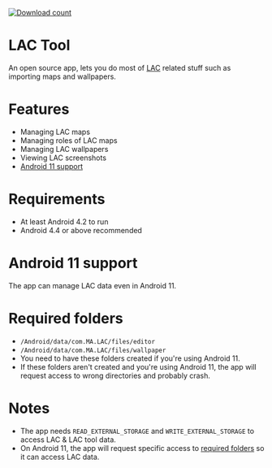 [![Download count](https://img.shields.io/github/downloads/aliernfrog/lac-tool/total.svg)]()
# LAC Tool
An open source app, lets you do most of <a href="https://play.google.com/store/apps/details?id=com.MA.LAC">LAC</a> related stuff such as importing maps and wallpapers.

# Features
- Managing LAC maps
- Managing roles of LAC maps
- Managing LAC wallpapers
- Viewing LAC screenshots
- <a href="#android-11-support">Android 11 support</a>

# Requirements
- At least Android 4.2 to run
- Android 4.4 or above recommended

# Android 11 support
The app can manage LAC data even in Android 11.

# Required folders
- `/Android/data/com.MA.LAC/files/editor`
- `/Android/data/com.MA.LAC/files/wallpaper`<br />
- You need to have these folders created if you're using Android 11.<br />
- If these folders aren't created and you're using Android 11, the app will request access to wrong directories and probably crash.

# Notes
- The app needs `READ_EXTERNAL_STORAGE` and `WRITE_EXTERNAL_STORAGE` to access LAC & LAC tool data.
- On Android 11, the app will request specific access to <a href="#required-folders">required folders</a> so it can access LAC data.
